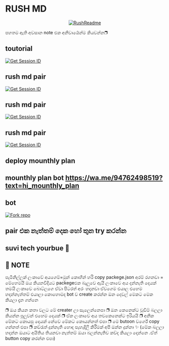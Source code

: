 # RUSH MD

<p align="center">
  <a href="https://github.com/Rush-techmd"><img src="http://readme-typing-svg.herokuapp.com?color=red&center=true&vCenter=true&multiline=false&lines=Rush-MD+MultiDevice;Developed+by+Rush;Give+star+and+forks+this+Repo+🌟" alt="RushReadme"></a>
</p>
පහතම ඇති අවසාන note එක අනිවාර්‍යෙන්ම කියවන්න❐

## toutorial
<a href='https://youtu.be/sOXPWPHM32w?si=8isXzXmpGQxHMxAL' target="_blank"><img alt='Get Session ID' src='https://img.shields.io/badge/toutorial-black?style=for-the-badge&logo=opencv&logoColor=red'/></a>

## rush md pair
<a href='https://fx-session-o6in.onrender.com/' target="_blank"><img alt='Get Session ID' src='https://img.shields.io/badge/Click here to get your session id-black?style=for-the-badge&logo=opencv&logoColor=red'/></a>
## rush md pair 
<a href='https://rushmdpair.osc-fr1.scalingo.io/code' target="_blank"><img alt='Get Session ID' src='https://img.shields.io/badge/Click here to get your session id-green?style=for-the-badge&logo=opencv&logoColor=red'/></a>

## rush md pair
<a href='https://lite-session-7ldi.onrender.com/code' target="_blank"><img alt='Get Session ID' src='https://img.shields.io/badge/Click here to get your session id-green?style=for-the-badge&logo=opencv&logoColor=red'/></a>

## deploy mounthly plan
## mounthly plan bot  https://wa.me/94762498519?text=hi_mounthly_plan



## bot

<a href='https://github.com/Rush-techmd/Rush-md/fork' target="_blank"><img alt='Fork repo' src='https://img.shields.io/badge/Fork This Repo-blue?style=for-the-badge&logo=git&logoColor=white'/></a>

## pair එක නැත්තම් දෙක හෝ තුන try කරන්න
## suvi tech yourbue 🔔








## 📁  NOTE 
පැමිනිල්ලක් ලංකාවේ අයගෙම්=මුන් කොහින් හරි copy packege.json අරම් රගනවා
        = මේහෙමයි ඔය කියනවිදියට packegeඑක බැලුවෙ ඇයි 
        ලංකාවෙ අය දන්නැති දෙයක් තමයි ලංකාවෙ බොට්ලගෙ ඒවා පිටරත් අරං හදනවා
        ඒවගෙම එයාල එහෙම හදන්නැත්තම් එයාලා කොහොමද bot ව create 
        කරන්න ඔන දෙවල් මෙකට මෙක කියලා දැන ගන්නෙ
              
❐ ඔය කියන කතා වලට මේ creater ලා සැලෙන්නෙපා 
 ❐ ඔන කෙනෙක්ට වුඩිම් බලලා කියන්න පුලුවන් එහෙම දෙයක් 
 ❐ ඒක ලංකාවෙ අය තවකෙනෙක්ට ඉරියයි
❐ අනික මේකට කොයපු දෙයක් නේවෙ මේකට කොයන්නත් එපා
❐ මෙ butoon වර්ගේ copy ගන්නත් එපා 
❐ කව්රැත් දුන්නැති හොද පැහැදිලි කිරීමක් අපි ඔන්න දුන්නා ✨
(මේක බලලා හදන්න ඔයාට අයිතිය තියනවා නැත්තම් ඔයා බලන්නැතිව 
කව්ද කියලා දෙන්නෙ .ඒත් button copy කරන්න එපා)







